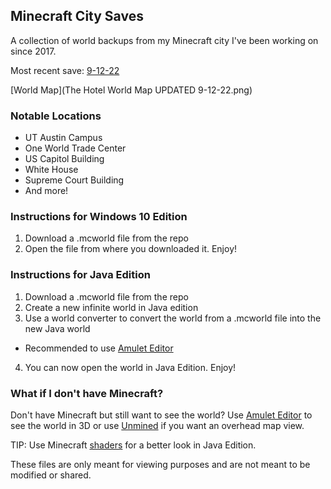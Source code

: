 ## Minecraft City Saves

A collection of world backups from my Minecraft city I've been working on since 2017.

Most recent save: [9-12-22](https://github.com/yuddanti/Minecraft-City/blob/bc562594a1e53f6c489b3419d83b94cccc8295c1/The%20Hotel%209-12-22.mcworld)

[World Map](The Hotel World Map UPDATED 9-12-22.png)

### Notable Locations
- UT Austin Campus
- One World Trade Center
- US Capitol Building
- White House
- Supreme Court Building
- And more!

### Instructions for Windows 10 Edition
1. Download a .mcworld file from the repo
2. Open the file from where you downloaded it. Enjoy!

### Instructions for Java Edition
1. Download a .mcworld file from the repo
2. Create a new infinite world in Java edition
3. Use a world converter to convert the world from a .mcworld file into the new Java world
- Recommended to use [Amulet Editor](https://www.amuletmc.com/)
4. You can now open the world in Java Edition. Enjoy!

### What if I don't have Minecraft?
Don't have Minecraft but still want to see the world? Use [Amulet Editor](https://www.amuletmc.com/) to see the world in 3D
or use [Unmined](https://unmined.net/) if you want an overhead map view.

TIP: Use Minecraft [shaders](https://sildurs-shaders.github.io/downloads/) for a better look in Java Edition.

These files are only meant for viewing purposes and are not meant to be modified or shared.

